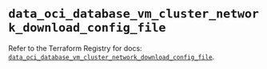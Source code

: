 # `data_oci_database_vm_cluster_network_download_config_file`

Refer to the Terraform Registry for docs: [`data_oci_database_vm_cluster_network_download_config_file`](https://registry.terraform.io/providers/oracle/oci/6.18.0/docs/data-sources/database_vm_cluster_network_download_config_file).
